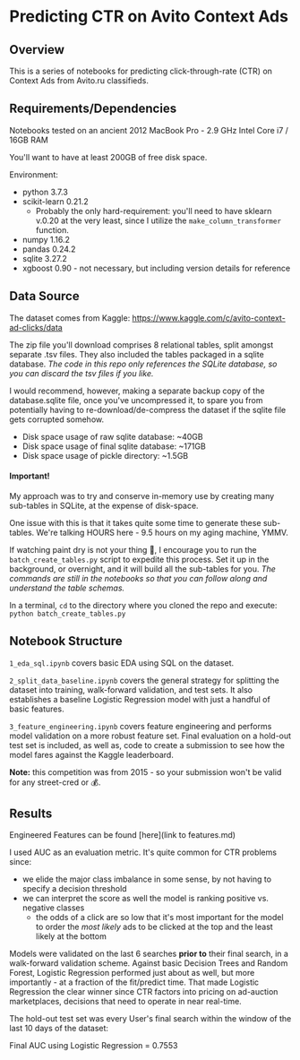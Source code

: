 # Predicting CTR on Avito Context Ads

## Overview

This is a series of notebooks for predicting click-through-rate (CTR) on Context
Ads from Avito.ru classifieds.  

## Requirements/Dependencies
Notebooks tested on an ancient 2012 MacBook Pro - 2.9 GHz Intel Core i7 / 16GB RAM

You'll want to have at least 200GB of free disk space.

Environment:
- python 3.7.3 
- scikit-learn 0.21.2
    - Probably the only hard-requirement: you'll need to have sklearn v.0.20
at the very least, since I utilize the `make_column_transformer` function.
- numpy 1.16.2
- pandas 0.24.2
- sqlite 3.27.2
- xgboost 0.90 - not necessary, but including version details for reference

## Data Source
The dataset comes from Kaggle: https://www.kaggle.com/c/avito-context-ad-clicks/data

The zip file you'll download comprises 8 relational tables, split amongst separate
.tsv files. They also included the tables packaged in a sqlite database.  *The code 
in this repo only references the SQLite database, so you can discard the tsv files
if you like.*

I would recommend, however, making a separate backup copy of the 
database.sqlite file, once you've uncompressed it, to spare you from potentially having 
to re-download/de-compress the dataset if the sqlite file gets corrupted somehow.

- Disk space usage of raw sqlite database: ~40GB
- Disk space usage of final sqlite database: ~171GB
- Disk space usage of pickle directory: ~1.5GB

#### Important!
My approach was to try and conserve in-memory use by creating many sub-tables in
SQLite, at the expense of disk-space. 

One issue with this is that it takes quite some time to generate these sub-tables.  We're talking HOURS here - 9.5 hours on my aging machine, YMMV.  

If watching paint dry is not your thing :nail_care:, I encourage you to run the 
`batch_create_tables.py` script to expedite this process.  Set it up in the background, or 
overnight, and it will build all the sub-tables for you.  *The commands are still 
in the notebooks so that you can follow along and understand the table schemas.*

In a terminal, `cd` to the directory where you cloned the repo and execute:
`python batch_create_tables.py`

## Notebook Structure

`1_eda_sql.ipynb` covers basic EDA using SQL on the dataset.

`2_split_data_baseline.ipynb` covers the general strategy for splitting the dataset
into training, walk-forward validation, and test sets.  It also establishes a 
baseline Logistic Regression model with just a handful of basic features.

`3_feature_engineering.ipynb` covers feature engineering and performs model validation on a 
more robust feature set.  Final evaluation on a hold-out test set is included, as well as,
code to create a submission to see how the model fares against the Kaggle leaderboard.

**Note:** this competition was from 2015 - so your submission won't be valid for any street-cred 
or :moneybag:.

## Results

Engineered Features can be found [here](link to features.md)

I used AUC as an evaluation metric.  It's quite common for CTR problems since:
- we elide the major class imbalance in some sense, by not having to specify a decision threshold
- we can interpret the score as well the model is ranking positive vs. negative classes
  - the odds of a click are so low that it's most important for the model to order the *most likely*
  ads to be clicked at the top and the least likely at the bottom

Models were validated on the last 6 searches **prior to** their final search, in a walk-forward
validation scheme.  Against basic Decision Trees and Random Forest, Logistic Regression
performed just about as well, but more importantly - at a fraction of the fit/predict time.
That made Logistic Regression the clear winner since CTR factors into pricing on 
ad-auction marketplaces, decisions that need to operate in near real-time.

The hold-out test set was every User's final search within the window of the last 
10 days of the dataset:  

Final AUC using Logistic Regression = 0.7553